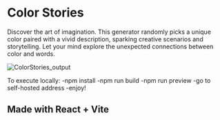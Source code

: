 # Color Stories
Discover the art of imagination. 
This generator randomly picks a unique color paired with a vivid description, sparking creative scenarios and storytelling. 
Let your mind explore the unexpected connections between color and words.

![ColorStories_output](https://github.com/user-attachments/assets/29a34500-088a-4af7-b9d6-18fafa2e410c)

To execute locally:
-npm install
-npm run build
-npm run preview
-go to self-hosted address
-enjoy!

## Made with React + Vite
